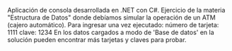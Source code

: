 Aplicación de consola desarrollada en .NET con C#.
Ejercicio de la materia "Estructura de Datos" donde debíamos simular la operación de un ATM (cajero automático).
Para ingresar una vez ejecutado:
número de tarjeta: 1111
clave: 1234
En los datos cargados a modo de 'Base de datos' en la solución pueden encontrar más tarjetas y claves para probar.
